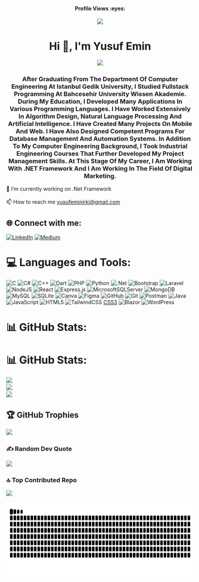 
<h4 align="center">Profile Views :eyes:</h4>
<p align="center"><img src="https://profile-counter.glitch.me/{yusufeminirki}/count.svg"/></p>
<h1 align="center">Hi 👋, I'm Yusuf Emin</h1>
<p align="center">
<a href="https://github.com/DenverCoder1/readme-typing-svg"><img src="https://readme-typing-svg.herokuapp.com?font=Time+New+Roman&color=cyan&size=25&center=true&vCenter=true&width=600&height=100&lines=Computer+Engineer+🤖;Software+Developer+🚀"></a></p>


<h3 align="center">After Graduating From The Department Of Computer Engineering At Istanbul Gedik University, I Studied Fullstack Programming At Bahcesehir University Wissen Akademie. During My Education, I Developed Many Applications In Various Programming Languages. I Have Worked Extensively In Algorithm Design, Natural Language Processing And Artificial Intelligence. I Have Created Many Projects On Mobile And Web. I Have Also Designed Competent Programs For Database Management And Automation Systems. In Addition To My Computer Engineering Background, I Took Industrial Engineering Courses That Further Developed My Project Management Skills. At This Stage Of My Career, I Am Working With .NET Framework And I Am Working In The Field Of Digital Marketing.</h3>

🔭 I’m currently working on .Net Framework<br><br>📫 How to reach me yusufeminirki@gmail.com


## 🌐 Connect with me:
[![LinkedIn](https://img.shields.io/badge/LinkedIn-%230077B5.svg?logo=linkedin&logoColor=white)](https://linkedin.com/in/https://www.linkedin.com/in/yusufeminirki/) [![Medium](https://img.shields.io/badge/Medium-12100E?logo=medium&logoColor=white)](https://medium.com/@https://medium.com/@yusufeminirki) 

# 💻 Languages and Tools:
![C](https://img.shields.io/badge/c-%2300599C.svg?style=for-the-badge&logo=c&logoColor=white) ![C#](https://img.shields.io/badge/c%23-%23239120.svg?style=for-the-badge&logo=csharp&logoColor=white) ![C++](https://img.shields.io/badge/c++-%2300599C.svg?style=for-the-badge&logo=c%2B%2B&logoColor=white) ![Dart](https://img.shields.io/badge/dart-%230175C2.svg?style=for-the-badge&logo=dart&logoColor=white) ![PHP](https://img.shields.io/badge/php-%23777BB4.svg?style=for-the-badge&logo=php&logoColor=white) ![Python](https://img.shields.io/badge/python-3670A0?style=for-the-badge&logo=python&logoColor=ffdd54) ![.Net](https://img.shields.io/badge/.NET-5C2D91?style=for-the-badge&logo=.net&logoColor=white) ![Bootstrap](https://img.shields.io/badge/bootstrap-%238511FA.svg?style=for-the-badge&logo=bootstrap&logoColor=white) ![Laravel](https://img.shields.io/badge/laravel-%23FF2D20.svg?style=for-the-badge&logo=laravel&logoColor=white) ![NodeJS](https://img.shields.io/badge/node.js-6DA55F?style=for-the-badge&logo=node.js&logoColor=white) ![React](https://img.shields.io/badge/react-%2320232a.svg?style=for-the-badge&logo=react&logoColor=%2361DAFB) ![Express.js](https://img.shields.io/badge/express.js-%23404d59.svg?style=for-the-badge&logo=express&logoColor=%2361DAFB) ![MicrosoftSQLServer](https://img.shields.io/badge/Microsoft%20SQL%20Server-CC2927?style=for-the-badge&logo=microsoft%20sql%20server&logoColor=white) ![MongoDB](https://img.shields.io/badge/MongoDB-%234ea94b.svg?style=for-the-badge&logo=mongodb&logoColor=white) ![MySQL](https://img.shields.io/badge/mysql-4479A1.svg?style=for-the-badge&logo=mysql&logoColor=white) ![SQLite](https://img.shields.io/badge/sqlite-%2307405e.svg?style=for-the-badge&logo=sqlite&logoColor=white) ![Canva](https://img.shields.io/badge/Canva-%2300C4CC.svg?style=for-the-badge&logo=Canva&logoColor=white) ![Figma](https://img.shields.io/badge/figma-%23F24E1E.svg?style=for-the-badge&logo=figma&logoColor=white) ![GitHub](https://img.shields.io/badge/github-%23121011.svg?style=for-the-badge&logo=github&logoColor=white) ![Git](https://img.shields.io/badge/git-%23F05033.svg?style=for-the-badge&logo=git&logoColor=white) ![Postman](https://img.shields.io/badge/Postman-FF6C37?style=for-the-badge&logo=postman&logoColor=white) ![Java](https://img.shields.io/badge/java-%23ED8B00.svg?style=for-the-badge&logo=openjdk&logoColor=white) ![JavaScript](https://img.shields.io/badge/javascript-%23323330.svg?style=for-the-badge&logo=javascript&logoColor=%23F7DF1E) ![HTML5](https://img.shields.io/badge/html5-%23E34F26.svg?style=for-the-badge&logo=html5&logoColor=white) ![TailwindCSS](https://img.shields.io/badge/tailwindcss-%2338B2AC.svg?style=for-the-badge&logo=tailwind-css&logoColor=white) [CSS3](https://img.shields.io/badge/css3-%231572B6.svg?style=for-the-badge&logo=css3&logoColor=white) ![Blazor](https://img.shields.io/badge/blazor-%235C2D91.svg?style=for-the-badge&logo=blazor&logoColor=white) ![WordPress](https://img.shields.io/badge/WordPress-%23117AC9.svg?style=for-the-badge&logo=WordPress&logoColor=white) 
# 📊 GitHub Stats:
# 📊 GitHub Stats:
![](https://github-readme-stats.vercel.app/api?username=yusufeminirki&theme=merko&hide_border=false&include_all_commits=true&count_private=true)<br/>
![](https://github-readme-streak-stats.herokuapp.com/?user=yusufeminirki&theme=merko&hide_border=false)<br/>
![](https://github-readme-stats.vercel.app/api/top-langs/?username=yusufeminirki&theme=merko&hide_border=false&include_all_commits=true&count_private=true&layout=compact)

## 🏆 GitHub Trophies
![](https://github-profile-trophy.vercel.app/?username=yusufeminirki&theme=radical&no-frame=false&no-bg=false&margin-w=4)

### ✍️ Random Dev Quote
![](https://quotes-github-readme.vercel.app/api?type=horizontal&theme=radical)

### 🔝 Top Contributed Repo
![](https://github-contributor-stats.vercel.app/api?username=yusufeminirki&limit=5&theme=radical&combine_all_yearly_contributions=true)

<!-- Proudly created with GPRM ( https://gprm.itsvg.in ) -->
<picture>
  <source media="(prefers-color-scheme: dark)" srcset="https://raw.githubusercontent.com/yusufeminirki/yusufeminirki/output/github-contribution-grid-snake-dark.svg">
  <source media="(prefers-color-scheme: light)" srcset="https://raw.githubusercontent.com/yusufeminirki/yusufeminirki/output/github-contribution-grid-snake.svg">
  <img alt="github contribution grid snake animation" src="https://raw.githubusercontent.com/yusufeminirki/yusufeminirki/output/github-contribution-grid-snake.svg" alt="Coding" width=700 height=200 align="center">
</picture>

